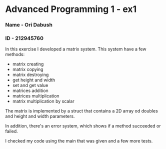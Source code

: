 # Advanced Programming 1 - ex1
### Name - Ori Dabush
### ID - 212945760

In this exercise I developed a matrix system. This system have a few methods:  
* matrix creating  
* matrix copying  
* matrix destroying  
* get height and width  
* set and get value  
* matrices addition  
* matrices multiplication  
* matrix multiplication by scalar  

The matrix is implemented by a struct that contains a 2D array od doubles and height and width parameters.

In addition, there's an error system, which shows if a method succeeded or failed.  

I checked my code using the main that was given and a few more tests.